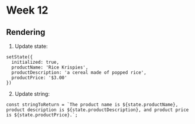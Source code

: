 # Week 12

## Rendering

1. Update state:

```
setState({
  initialized: true,
  productName: 'Rice Krispies',
  productDescription: 'a cereal made of popped rice',
  productPrice: '$3.00'
})
```

2. Update string:

```
const stringToReturn = `The product name is ${state.productName}, product description is ${state.productDescription}, and product price is ${state.productPrice}.`;
```

